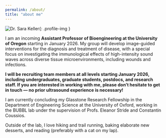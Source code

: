 ```yaml
---
permalink: /about/
title: "about me"
---
```


![Dr. Sara Keller](assets/images/sara-keller.jpg){: .profile-img }

I am an incoming **Assistant Professor of Bioengineering at the University of Oregon** starting in January 2026. My group will develop image-guided interventions for the diagnosis and treatment of disease, with a special focus on investigating the immunological effects of high-intensity sound waves across diverse tissue microenvironments, including wounds and infections.

**I will be recruiting team members at all levels starting January 2026, including undergraduates, graduate students, postdocs, and research staff. If you are interested in working with me, please don’t hesitate to get in touch — no prior ultrasound experience is necessary!**

I am currently concluding my Glasstone Research Fellowship in the Department of Engineering Science at the University of Oxford, working in the BUBBL lab under the supervision of Profs. Eleanor Stride and Constantin Coussios.

Outside of the lab, I love hiking and trail running, baking elaborate new desserts, and reading (preferably with a cat on my lap).
